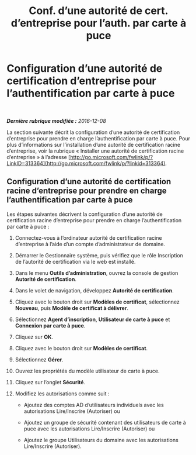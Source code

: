 ﻿---
title: "Conf. d’une autorité de cert. d’entreprise pour l’auth. par carte à puce"
TOCtitle: "Conf. d’une autorité de cert. d’entreprise pour l’auth. par carte à puce"
ms:assetid: c24e0891-e108-4cb6-9902-c6a4c8e68455
ms:mtpsurl: https://technet.microsoft.com/fr-fr/library/Dn308571(v=OCS.15)
ms:contentKeyID: 56269649
ms.date: 12/10/2016
mtps_version: v=OCS.15
ms.translationtype: HT
---

# Configuration d’une autorité de certification d’entreprise pour l’authentification par carte à puce

 

_**Dernière rubrique modifiée :** 2016-12-08_

La section suivante décrit la configuration d’une autorité de certification d’entreprise pour prendre en charge l’authentification par carte à puce. Pour plus d’informations sur l’installation d’une autorité de certification racine d’entreprise, voir la rubrique « Installer une autorité de certification racine d’entreprise » à l’adresse [http://go.microsoft.com/fwlink/p/?LinkID=313364](http://go.microsoft.com/fwlink/p/?linkid=313364).

## Configuration d’une autorité de certification racine d’entreprise pour prendre en charge l’authentification par carte à puce

Les étapes suivantes décrivent la configuration d’une autorité de certification racine d’entreprise pour prendre en charge l’authentification par carte à puce :

1.  Connectez-vous à l’ordinateur autorité de certification racine d’entreprise à l’aide d’un compte d’administrateur de domaine.

2.  Démarrer le Gestionnaire système, puis vérifiez que le rôle Inscription de l’autorité de certification via le web est installé.

3.  Dans le menu **Outils d’administration**, ouvrez la console de gestion **Autorité de certification**.

4.  Dans le volet de navigation, développez **Autorité de certification**.

5.  Cliquez avec le bouton droit sur **Modèles de certificat**, sélectionnez **Nouveau**, puis **Modèle de certificat à délivrer**.

6.  Sélectionnez **Agent d’inscription**, **Utilisateur de carte à puce** et **Connexion par carte à puce**.

7.  Cliquez sur **OK**.

8.  Cliquez avec le bouton droit sur **Modèles de certificat**.

9.  Sélectionnez **Gérer**.

10. Ouvrez les propriétés du modèle utilisateur de carte à puce.

11. Cliquez sur l’onglet **Sécurité**.

12. Modifiez les autorisations comme suit :
    
      - Ajoutez des comptes AD d’utilisateurs individuels avec les autorisations Lire/Inscrire (Autoriser) ou
    
      - Ajoutez un groupe de sécurité contenant des utilisateurs de carte à puce avec les autorisations Lire/Inscrire (Autoriser) ou
    
      - Ajoutez le groupe Utilisateurs du domaine avec les autorisations Lire/Inscrire (Autoriser).

